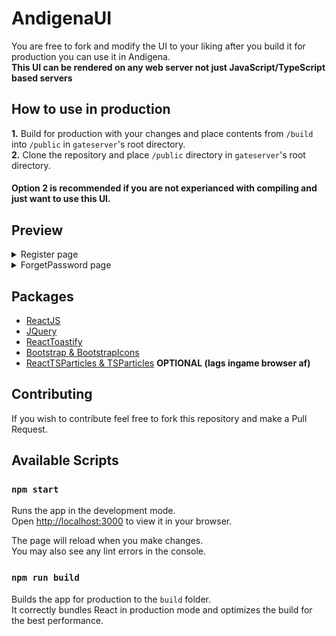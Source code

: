 # AndigenaUI

You are free to fork and modify the UI to your liking after you build it for production you can use it in Andigena.\
**This UI can be rendered on any web server not just JavaScript/TypeScript based servers**

## How to use in production

**1.** Build for production with your changes and place contents from `/build` into `/public` in `gateserver`'s root directory.\
**2.** Clone the repository and place `/public` directory in `gateserver`'s root directory.
#### **Option 2 is recommended if you are not experianced with compiling and just want to use this UI.**

## Preview
<details>
<summary>Register page</summary>

![register page](./previews/register.png)
</details>

<details>
<summary>ForgetPassword page</summary>

![forgetpassword page](./previews/forgetPassword.png)
</details>

## Packages
- [ReactJS](https://reactjs.org)
- [JQuery](https://jquery.com/)
- [ReactToastify](https://www.npmjs.com/package/react-toastify)
- [Bootstrap & BootstrapIcons](https://getbootstrap.com)
- [ReactTSParticles & TSParticles](https://www.npmjs.com/package/react-tsparticles) **OPTIONAL (lags ingame browser af)**

## Contributing
If you wish to contribute feel free to fork this repository and make a Pull Request.

## Available Scripts

### `npm start`

Runs the app in the development mode.\
Open [http://localhost:3000](http://localhost:3000) to view it in your browser.

The page will reload when you make changes.\
You may also see any lint errors in the console.

### `npm run build`

Builds the app for production to the `build` folder.\
It correctly bundles React in production mode and optimizes the build for the best performance.
